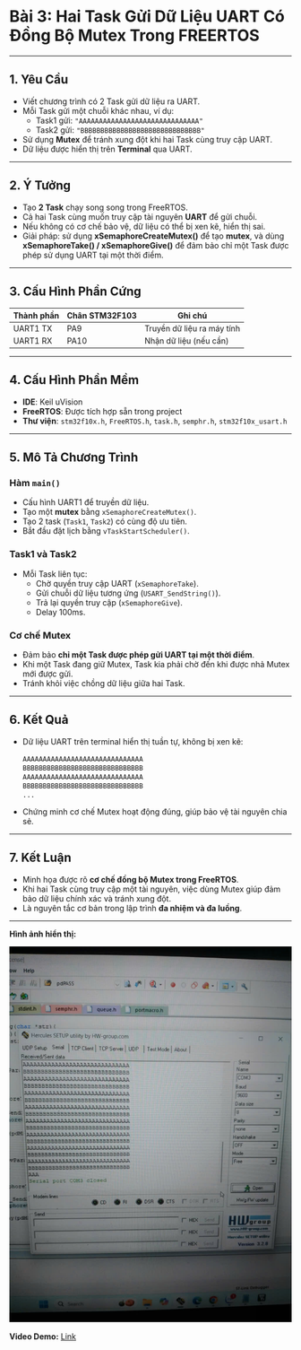 # **Bài 3: Hai Task Gửi Dữ Liệu UART Có Đồng Bộ Mutex Trong FREERTOS**

---

## **1. Yêu Cầu**

* Viết chương trình có 2 Task gửi dữ liệu ra UART.
* Mỗi Task gửi một chuỗi khác nhau, ví dụ:
  * Task1 gửi: `"AAAAAAAAAAAAAAAAAAAAAAAAAAAAAA"`
  * Task2 gửi: `"BBBBBBBBBBBBBBBBBBBBBBBBBBBBBB"`
* Sử dụng **Mutex** để tránh xung đột khi hai Task cùng truy cập UART.
* Dữ liệu được hiển thị trên **Terminal** qua UART.

---

## **2. Ý Tưởng**

* Tạo **2 Task** chạy song song trong FreeRTOS.
* Cả hai Task cùng muốn truy cập tài nguyên **UART** để gửi chuỗi.
* Nếu không có cơ chế bảo vệ, dữ liệu có thể bị xen kẽ, hiển thị sai.
* Giải pháp: sử dụng **xSemaphoreCreateMutex()** để tạo **mutex**,
  và dùng **xSemaphoreTake() / xSemaphoreGive()** để đảm bảo chỉ một Task được phép sử dụng UART tại một thời điểm.

---

## **3. Cấu Hình Phần Cứng**

| Thành phần | Chân STM32F103 | Ghi chú                     |
| ---------- | -------------- | --------------------------- |
| UART1 TX   | PA9            | Truyền dữ liệu ra máy tính  |
| UART1 RX   | PA10           | Nhận dữ liệu (nếu cần)      |

---

## **4. Cấu Hình Phần Mềm**

* **IDE**: Keil uVision
* **FreeRTOS**: Được tích hợp sẵn trong project
* **Thư viện**: `stm32f10x.h`, `FreeRTOS.h`, `task.h`, `semphr.h`, `stm32f10x_usart.h`

---

## **5. Mô Tả Chương Trình**

### **Hàm `main()`**

* Cấu hình UART1 để truyền dữ liệu.
* Tạo một **mutex** bằng `xSemaphoreCreateMutex()`.
* Tạo 2 task (`Task1`, `Task2`) có cùng độ ưu tiên.
* Bắt đầu đặt lịch bằng `vTaskStartScheduler()`.

### **Task1 và Task2**

* Mỗi Task liên tục:
  * Chờ quyền truy cập UART (`xSemaphoreTake`).
  * Gửi chuỗi dữ liệu tương ứng (`USART_SendString()`).
  * Trả lại quyền truy cập (`xSemaphoreGive`).
  * Delay 100ms.

### **Cơ chế Mutex**

* Đảm bảo **chỉ một Task được phép gửi UART tại một thời điểm**.
* Khi một Task đang giữ Mutex, Task kia phải chờ đến khi được nhả Mutex mới được gửi.
* Tránh khỏi việc chồng dữ liệu giữa hai Task.

---

## **6. Kết Quả**

* Dữ liệu UART trên terminal hiển thị tuần tự, không bị xen kẽ:

  ```
  AAAAAAAAAAAAAAAAAAAAAAAAAAAAAA
  BBBBBBBBBBBBBBBBBBBBBBBBBBBBBB
  AAAAAAAAAAAAAAAAAAAAAAAAAAAAAA
  BBBBBBBBBBBBBBBBBBBBBBBBBBBBBB
  ...
  ```
* Chứng minh cơ chế Mutex hoạt động đúng, giúp bảo vệ tài nguyên chia sẻ.

---

## **7. Kết Luận**

* Minh họa được rõ **cơ chế đồng bộ Mutex trong FreeRTOS**.
* Khi hai Task cùng truy cập một tài nguyên, việc dùng Mutex giúp đảm bảo dữ liệu chính xác và tránh xung đột.
* Là nguyên tắc cơ bản trong lập trình **đa nhiệm và đa luồng**.

---

**Hình ảnh hiển thị:**

![alt text](image2.jpg)

**Video Demo:** [Link](https://drive.google.com/drive/folders/19U7jRkqjUVH6kjL8KimZb8kITfMR30vp?usp=sharing)




